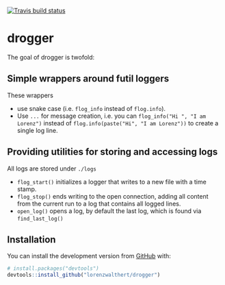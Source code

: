 
<!-- README.md is generated from README.Rmd. Please edit that file -->
[![Travis build status](https://travis-ci.org/lorenzwalthert/drogger.svg?branch=master)](https://travis-ci.org/lorenzwalthert/drogger)

drogger
=======

The goal of drogger is twofold:

Simple wrappers around futil loggers
------------------------------------

These wrappers

-   use snake case (i.e. `flog_info` instead of `flog.info`).
-   Use `...` for message creation, i.e. you can `flog_info("Hi ", "I am Lorenz")` instead of `flog.info(paste("Hi", "I am Lorenz"))` to create a single log line.

Providing utilities for storing and accessing logs
--------------------------------------------------

All logs are stored under `./logs`

-   `flog_start()` initializes a logger that writes to a new file with a time stamp.
-   `flog_stop()` ends writing to the open connection, adding all content from the current run to a log that contains all logged lines.
-   `open_log()` opens a log, by default the last log, which is found via `find_last_log()`

Installation
------------

You can install the development version from [GitHub](https://github.com/) with:

``` r
# install.packages("devtools")
devtools::install_github("lorenzwalthert/drogger")
```
